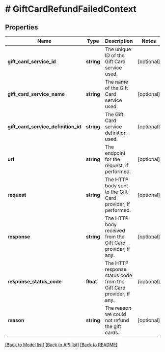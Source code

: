 # # GiftCardRefundFailedContext

## Properties

Name | Type | Description | Notes
------------ | ------------- | ------------- | -------------
**gift_card_service_id** | **string** | The unique ID of the Gift Card service used. | [optional]
**gift_card_service_name** | **string** | The name of the Gift Card service used. | [optional]
**gift_card_service_definition_id** | **string** | The Gift Card service definition used. | [optional]
**url** | **string** | The endpoint for the request, if performed. | [optional]
**request** | **string** | The HTTP body sent to the Gift Card provider, if performed. | [optional]
**response** | **string** | The HTTP body received from the Gift Card provider, if any. | [optional]
**response_status_code** | **float** | The HTTP response status code from the Gift Card provider, if any. | [optional]
**reason** | **string** | The reason we could not refund the gift cards. | [optional]

[[Back to Model list]](../../README.md#models) [[Back to API list]](../../README.md#endpoints) [[Back to README]](../../README.md)
